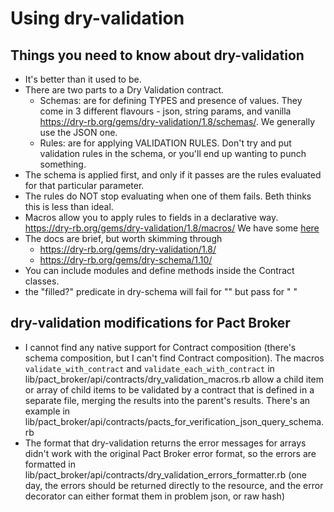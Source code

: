 # Using dry-validation

## Things you need to know about dry-validation

* It's better than it used to be.
* There are two parts to a Dry Validation contract.
  * Schemas: are for defining TYPES and presence of values. They come in 3 different flavours - json, string params, and vanilla https://dry-rb.org/gems/dry-validation/1.8/schemas/. We generally use the JSON one.
  * Rules: are for applying VALIDATION RULES. Don't try and put validation rules in the schema, or you'll end up wanting to punch something.
* The schema is applied first, and only if it passes are the rules evaluated for that particular parameter.
* The rules do NOT stop evaluating when one of them fails. Beth thinks this is less than ideal.
* Macros allow you to apply rules to fields in a declarative way. https://dry-rb.org/gems/dry-validation/1.8/macros/ We have some [here](lib/pact_broker/api/contracts/dry_validation_macros.rb)
* The docs are brief, but worth skimming through
  * https://dry-rb.org/gems/dry-validation/1.8/
  * https://dry-rb.org/gems/dry-schema/1.10/
* You can include modules and define methods inside the Contract classes.
* the "filled?" predicate in dry-schema will fail for "" but pass for " "

## dry-validation modifications for Pact Broker

* I cannot find any native support for Contract composition (there's schema composition, but I can't find Contract composition). The macros `validate_with_contract` and `validate_each_with_contract` in lib/pact_broker/api/contracts/dry_validation_macros.rb allow a child item or array of child items to be validated by a contract that is defined in a separate file, merging the results into the parent's results. There's an example in lib/pact_broker/api/contracts/pacts_for_verification_json_query_schema.rb
* The format that dry-validation returns the error messages for arrays didn't work with the original Pact Broker error format, so the errors are formatted in lib/pact_broker/api/contracts/dry_validation_errors_formatter.rb (one day, the errors should be returned directly to the resource, and the error decorator can either format them in problem json, or raw hash)
